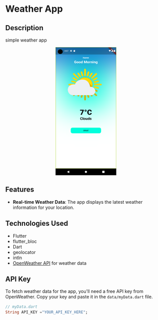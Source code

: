 # Weather App

## Description
  simple weather app
  <p align="center">
    <img src="screenshot/homePage_lightmode.png"  height="400" width="190" />
  
</p>


## Features

- **Real-time Weather Data**: The app displays the latest weather information for your location.

## Technologies Used

- Flutter
- flutter_bloc
- Dart
- geolocator
- intln
- [OpenWeather API](https://openweathermap.org/api) for weather data


## API Key

To fetch weather data for the app, you'll need a free API key from OpenWeather. Copy your key and paste it in the `data/myData.dart` file.

```dart
// myData.dart
String API_KEY ="YOUR_API_KEY_HERE";

